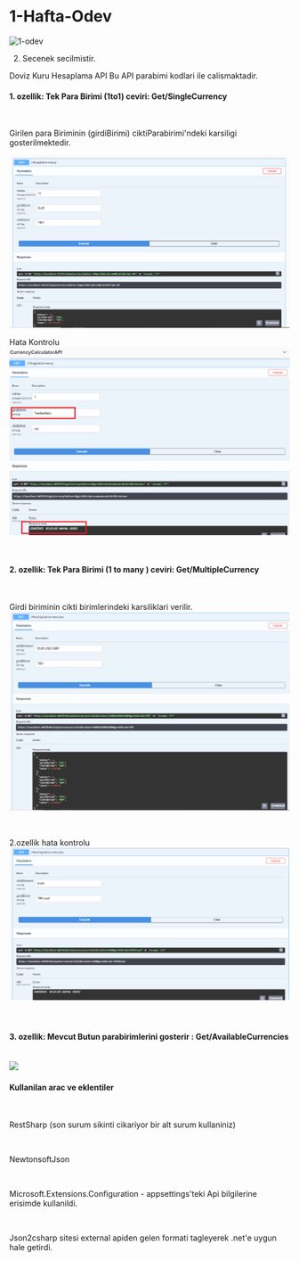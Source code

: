 # 1-Hafta-Odev
![1-odev](https://user-images.githubusercontent.com/95723369/175775209-eb119b21-ef50-4650-9c8a-b07c1feea55b.jpg)


2. Secenek secilmistir.

Doviz Kuru Hesaplama API
Bu API  parabimi kodlari ile calismaktadir.
<br/>

####  1. ozellik: Tek Para Birimi  (1to1) ceviri: Get/SingleCurrency

<br/>

Girilen para Biriminin (girdiBirimi) ciktiParabirimi'ndeki karsiligi gosterilmektedir.

<img src="https://github.com/215-Protein-NET-Bootcamp/1-hafta-odev-Trkrkrl/blob/main/CurrencyCalculator/CurrencyCalculator/Images/1.ozellik.png?raw=true"/>

<br/>

Hata Kontrolu
<img src="https://github.com/215-Protein-NET-Bootcamp/1-hafta-odev-Trkrkrl/blob/main/CurrencyCalculator/CurrencyCalculator/Images/1.ozellik-hata-kontrol.png?raw=true"/>

<br/>

####  2. ozellik: Tek Para Birimi  (1 to many  ) ceviri: Get/MultipleCurrency

<br/>

Girdi biriminin cikti birimlerindeki karsiliklari verilir.
<img src="https://github.com/215-Protein-NET-Bootcamp/1-hafta-odev-Trkrkrl/blob/main/CurrencyCalculator/CurrencyCalculator/Images/2.ozeliik.png?raw=true"/>

<br/>

2.ozellik hata kontrolu
<img src="https://github.com/215-Protein-NET-Bootcamp/1-hafta-odev-Trkrkrl/blob/main/CurrencyCalculator/CurrencyCalculator/Images/2.ozellik-hata-kontrol.png?raw=true"/>

<br/>

####  3. ozellik: Mevcut Butun parabirimlerini gosterir : Get/AvailableCurrencies
<br/>

<img src="https://github.com/215-Protein-NET-Bootcamp/1-hafta-odev-Trkrkrl/blob/main/CurrencyCalculator/CurrencyCalculator/Images/3.%C3%B6zellik.png?raw=true"/>

<br/>

####  Kullanilan arac ve eklentiler

<br/>

RestSharp (son surum sikinti cikariyor bir alt surum kullaniniz)

<br/>

NewtonsoftJson

<br/>

Microsoft.Extensions.Configuration - appsettings'teki Api bilgilerine erisimde kullanildi.

<br/>

Json2csharp  sitesi external apiden gelen formati tagleyerek .net'e uygun hale getirdi.
